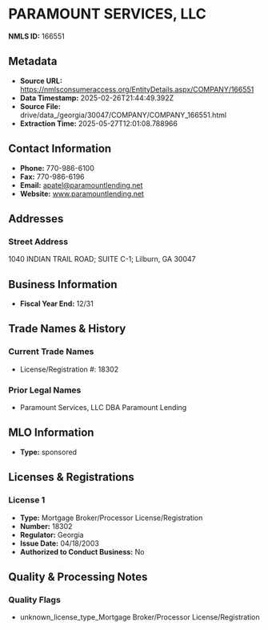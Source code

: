 # PARAMOUNT SERVICES, LLC

**NMLS ID:** 166551

## Metadata
- **Source URL:** https://nmlsconsumeraccess.org/EntityDetails.aspx/COMPANY/166551
- **Data Timestamp:** 2025-02-26T21:44:49.392Z
- **Source File:** drive/data_/georgia/30047/COMPANY/COMPANY_166551.html
- **Extraction Time:** 2025-05-27T12:01:08.788966

## Contact Information
- **Phone:** 770-986-6100
- **Fax:** 770-986-6196
- **Email:** apatel@paramountlending.net
- **Website:** www.paramountlending.net

## Addresses
### Street Address
1040 INDIAN TRAIL ROAD; SUITE C-1; Lilburn, GA 30047

## Business Information
- **Fiscal Year End:** 12/31

## Trade Names & History
### Current Trade Names
- License/Registration #: 18302

### Prior Legal Names
- Paramount Services, LLC DBA Paramount Lending

## MLO Information
- **Type:** sponsored

## Licenses & Registrations

### License 1
- **Type:** Mortgage Broker/Processor License/Registration
- **Number:** 18302
- **Regulator:** Georgia
- **Issue Date:** 04/18/2003
- **Authorized to Conduct Business:** No

## Quality & Processing Notes
### Quality Flags
- unknown_license_type_Mortgage Broker/Processor License/Registration
